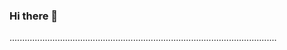 ### Hi there 👋

..........................................................................................................